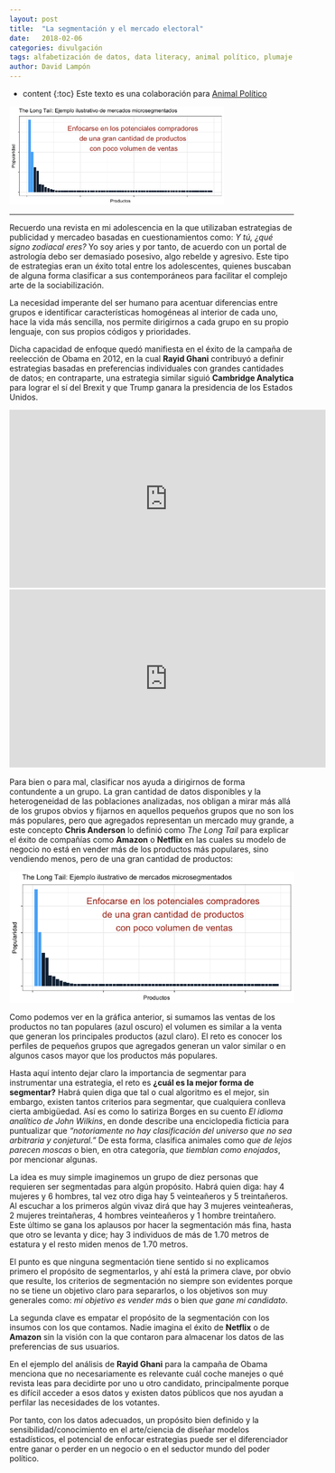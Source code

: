 ```yaml
---
layout: post
title:  "La segmentación y el mercado electoral"
date:   2018-02-06 
categories: divulgación
tags: alfabetización de datos, data literacy, animal político, plumaje
author: David Lampón
---
```

* content
{:toc}
Este texto es una colaboración para [Animal Político](http://www.animalpolitico.com/blogueros-blog-invitado/2018/02/05/segmentacion-mercado-electoral/)
 

<img src="/images-post/2018-02-06-segmentacion/long_tail.png" width="380">



----

Recuerdo una revista en mi adolescencia en la que utilizaban estrategias de publicidad y mercadeo basadas en cuestionamientos como: *Y tú, ¿qué signo zodiacal eres?* Yo soy aries y por tanto, de acuerdo con un portal de astrología debo ser demasiado posesivo, algo rebelde y agresivo. Este tipo de estrategias eran un éxito total entre los adolescentes, quienes buscaban de alguna forma clasificar a sus contemporáneos para facilitar el complejo arte de la sociabilización.

La necesidad imperante del ser humano para acentuar diferencias entre grupos e identificar características homogéneas al interior de cada uno, hace la vida más sencilla, nos permite dirigirnos a cada grupo en su propio lenguaje, con sus propios códigos y prioridades. 

Dicha capacidad de enfoque quedó manifiesta en el éxito de la campaña de reelección de Obama en 2012, en la cual **Rayid Ghani** contribuyó a definir estrategias basadas en preferencias individuales con grandes cantidades de datos; en contraparte, una estrategia similar siguió **Cambridge Analytica** para lograr el sí del Brexit  y que Trump ganara la presidencia de los Estados Unidos.


<iframe width="560" height="315" src="https://youtu.be/C2kq91P_jqc" frameborder="0" allow="autoplay; encrypted-media" allowfullscreen></iframe>

<iframe width="560" height="315" src="https://youtu.be/c_SlD7D_xug" frameborder="0" allow="autoplay; encrypted-media" allowfullscreen></iframe>

Para bien o para mal, clasificar nos ayuda a dirigirnos de forma contundente a un grupo. La gran cantidad de datos disponibles y la heterogeneidad de las poblaciones analizadas, nos obligan a mirar más allá de los grupos obvios y fijarnos en aquellos pequeños grupos que no son los más populares, pero que agregados representan un mercado muy grande, a este concepto **Chris Anderson** lo definió como *The Long Tail* para explicar el éxito de compañías como **Amazon** o **Netflix** en las cuales su modelo de negocio no está en vender más de los productos más populares, sino vendiendo menos, pero de una gran cantidad de productos:


<img src="https://github.com/jdlampon/imagenes/blob/master/long_tail.png?raw=true" >

Como podemos ver en la gráfica anterior, si sumamos las ventas de los productos no tan populares (azul oscuro) el volumen es similar a la venta que generan los principales productos (azul claro). El reto es conocer los perfiles de pequeños grupos que agregados generan un valor similar o en algunos casos mayor que los productos más populares.

Hasta aquí intento dejar claro la importancia de segmentar para instrumentar una estrategia, el reto es **¿cuál es la mejor forma de segmentar?** Habrá quien diga que tal o cual algoritmo es el mejor, sin embargo, existen tantos criterios para segmentar, que cualquiera conlleva cierta ambigüedad. Así es como lo satiriza Borges en su cuento *El idioma analítico de John Wilkins*, en donde describe una enciclopedia ficticia para puntualizar que *“notoriamente no hay clasificación del universo que no sea arbitraria y conjetural.”* De esta forma, clasifica animales como *que de lejos parecen moscas* o bien, en otra categoría, *que tiemblan como enojados*, por mencionar algunas.

La idea es muy simple imaginemos un grupo de diez personas que requieren ser segmentadas para algún propósito. Habrá quien diga: hay 4 mujeres y 6 hombres, tal vez otro diga hay 5 veinteañeros y 5 treintañeros. Al escuchar a los primeros algún vivaz dirá que hay 3 mujeres veinteañeras, 2 mujeres treintañeras, 4 hombres veinteañeros y 1 hombre treintañero. Este último se gana los aplausos por hacer la segmentación más fina, hasta que otro se levanta y dice; hay 3 individuos de más de 1.70 metros de estatura y el resto miden menos de 1.70 metros.

El punto es que ninguna segmentación tiene sentido si no explicamos primero el propósito de segmentarlos, y ahí está la primera clave, por obvio que resulte, los criterios de segmentación no siempre son evidentes porque no se tiene un objetivo claro para separarlos, o los objetivos son muy generales como: *mi objetivo es vender más* o bien *que gane mi candidato*.

La segunda clave es empatar el propósito de la segmentación con los insumos con los que contamos. Nadie imagina el éxito de **Netflix** o de **Amazon** sin la visión con la que contaron para almacenar los datos de las preferencias de sus usuarios. 

En el ejemplo del análisis de **Rayid Ghani** para la campaña de Obama menciona que no necesariamente es relevante cuál coche manejes o qué revista leas para decidirte por uno u otro candidato, principalmente porque es difícil acceder a esos datos y existen datos  públicos que nos ayudan a perfilar las necesidades de los votantes.


Por tanto, con los datos adecuados, un propósito bien definido y la sensibilidad/conocimiento en el arte/ciencia de diseñar modelos estadísticos, el potencial de enfocar estrategias puede ser el diferenciador entre ganar o perder en un negocio o en el seductor mundo del poder político.

